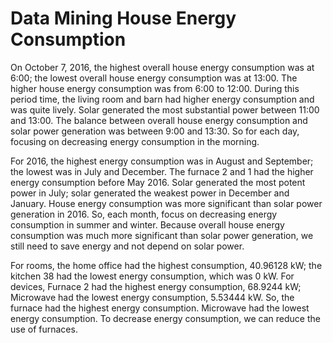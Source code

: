 # Data Mining House Energy Consumption

On October 7, 2016, the highest overall house energy consumption was at 6:00; the lowest overall house energy consumption was at 13:00. The higher house energy consumption was from 6:00 to 12:00. During this period time, the living room and barn had higher energy consumption and was quite lively. Solar generated the most substantial power between 11:00 and 13:00. The balance between overall house energy consumption and solar power generation was between 9:00 and 13:30. So for each day, focusing on decreasing energy consumption in the morning.

For 2016, the highest energy consumption was in August and September; the lowest was in July and December. The furnace 2 and 1 had the higher energy consumption before May 2016. Solar generated the most potent power in July; solar generated the weakest power in December and January. House energy consumption was more significant than solar power generation in 2016. So, each month, focus on decreasing energy consumption in summer and winter. Because overall house energy consumption was much more significant than solar power generation, we still need to save energy and not depend on solar power.

For rooms, the home office had the highest consumption, 40.96128 kW; the kitchen 38 had the lowest energy consumption, which was 0 kW. For devices, Furnace 2 had the highest energy consumption, 68.9244 kW; Microwave had the lowest energy consumption, 5.53444 kW. So, the furnace had the highest energy consumption. Microwave had the lowest energy consumption. To decrease energy consumption, we can reduce the use of furnaces.
